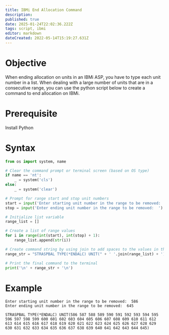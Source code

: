 ```yaml
---
title: IBMi End Allocation Command
description: 
published: true
date: 2025-01-24T22:02:36.222Z
tags: script, ibmi
editor: markdown
dateCreated: 2022-05-14T15:19:27.631Z
---
```


# Objective
When ending allocation on units in an IBMi ASP, you have to type each unit number in a list.  When dealing with a large number of units that are in a consecutive range, you can use the python script below to create a command to end allocation on IBMi.

# Prerequisite
Install Python

# Syntax
```python
from os import system, name

# Clear the command prompt or terminal screen (based on OS type)
if name == 'nt':
    _ = system('cls')
else:
    _ = system('clear')

# Prompt for range start and stop unit numbers
start = input('Enter starting unit number in the range to be removed:  ')
stop = input('Enter ending unit number in the range to be removed:  ')

# Initialize list variable
range_list = []

# Create a list of range values
for i in range(int(start), int(stop) + 1):
    range_list.append(str(i))

# Create command string by using join to add spaces to the values in the list
range_str = "STRASPBAL TYPE(*ENDALC) UNIT(" + ' '.join(range_list) + ')'

# Print the final command to the terminal
print('\n' + range_str + '\n')
```

# Example
```
Enter starting unit number in the range to be removed:  586
Enter ending unit number in the range to be removed:  645

STRASPBAL TYPE(*ENDALC) UNIT(586 587 588 589 590 591 592 593 594 595 596 597 598 599 600 601 602 603 604 605 606 607 608 609 610 611 612 613 614 615 616 617 618 619 620 621 622 623 624 625 626 627 628 629 630 631 632 633 634 635 636 637 638 639 640 641 642 643 644 645)
```